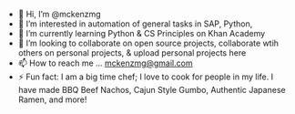 - 👋 Hi, I’m @mckenzmg
- 👀 I’m interested in automation of general tasks in SAP, Python, 
- 🌱 I’m currently learning Python & CS Principles on Khan Academy
- 💞️ I’m looking to collaborate on open source projects, collaborate wtih others on personal projects, & upload personal projects here
- 📫 How to reach me ... mckenzmg@gmail.com
- ⚡ Fun fact: I am a big time chef; I love to cook for people in my life. I have made BBQ Beef Nachos, Cajun Style Gumbo, Authentic Japanese Ramen, and more!

<!---
mckenzmg/mckenzmg is a ✨ special ✨ repository because its `README.md` (this file) appears on your GitHub profile.
You can click the Preview link to take a look at your changes.
--->
